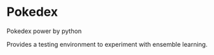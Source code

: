 # Pokedex
Pokedex power by python

Provides a testing environment to experiment with ensemble learning.
